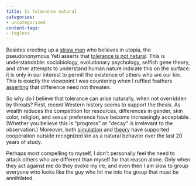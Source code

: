 ```yaml
---
title: Is tolerance natural
categories:
- uncategorized
content-tags:
- tagless
---
```


Besides erecting up a [straw man][1] who believes in utopia, the pseudononymous Yeti asserts that [tolerance is not natural][2].  This is understandable: sociobiology, evolutionary psychology, selfish gene theory, and other attempts to understand human nature indicate this on the surface: it is only in our interest to permit the existence of others who are our kin.  This is exactly the viewpoint I was countering when I ruffled feathers [asserting][3] that difference need not threaten.

   [1]: http://www.intrepidsoftware.com/fallacy/straw.php
   [2]: http://www.greeblie.com/theyeti/arch/014267.html
   [3]: http://phobia.com/C2142514717/E730991868/

So why do I believe that tolerance can arise naturally, when not overridden by threats?  First, recent Western history seems to support the thesis.  As wealth reduces the competition for resources, differences in gender, skin color, religion, and sexual preference have become increasingly acceptable.  (Whether you believe this is "progress" or "decay" is irrelevant to the observation.)  Moreover, both [simulation][4] and [theory][5] have supported cooperation outside recognized kin as a natural behavior over the last 20 years of study.

   [4]: http://www.ptb.ias.edu/nowak/pdf/Nature01.pdf
   [5]: http://en2.wikipedia.org/wiki/The_Evolution_of_Cooperation

Perhaps most compelling to myself, I don't personally feel the need to attack others who are different than myself for that reason alone.  Only when they act against me do they evoke my ire, and even then I am slow to group everyone who looks like the guy who hit me into the group that must be annihilated.
